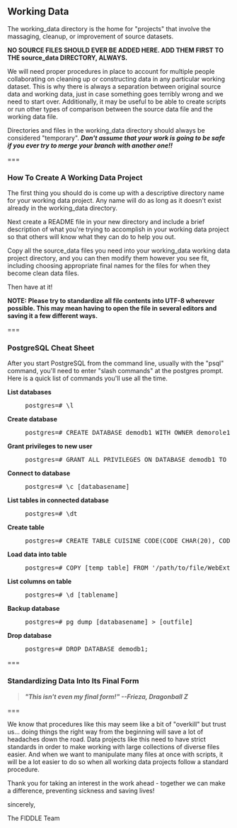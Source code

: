 ## Working Data

The working_data directory is the home for "projects" that involve the
massaging, cleanup, or improvement of source datasets.

__NO SOURCE FILES SHOULD EVER BE ADDED HERE. ADD THEM FIRST TO THE 
source_data DIRECTORY, ALWAYS.__

We will need proper procedures in place to account for multiple people
collaborating on cleaning up or constructing data in any particular working 
dataset. This is why there is always a separation between original source 
data and working data, just in case something goes terribly wrong and we 
need to start over. Additionally, it may be useful to be able to create 
scripts or run other types of comparison between the source data file and 
the working data file.

Directories and files in the working_data directory should always be
considered "temporary". __*Don't assume that your work is going to be safe
if you ever try to merge your branch with another one!!*__

===

### How To Create A Working Data Project

The first thing you should do is come up with a descriptive directory name 
for your working data project. Any name will do as long as it doesn't exist 
already in the working_data directory.

Next create a README file in your new directory and include a brief 
description of what you're trying to accomplish in your working data project 
so that others will know what they can do to help you out.

Copy all the source_data files you need into your working_data working data
project directory, and you can then modify them however you see fit, including 
choosing appropriate final names for the files for when they become clean 
data files.

Then have at it!

__NOTE: Please try to standardize all file contents into UTF-8 wherever 
possible. This may mean having to open the file in several editors and 
saving it a few different ways.__

===

### PostgreSQL Cheat Sheet

After you start PostgreSQL from the command line, usually with the "psql" 
command, you'll need to enter "slash commands" at the postgres prompt.
Here is a quick list of commands you'll use all the time.

<dl>
<dt><strong>List databases</strong></dt>
<dd><pre>postgres=# \l</pre></dd>

<dt><strong>Create database</strong></dt>
<dd><pre>postgres=# CREATE DATABASE demodb1 WITH OWNER demorole1 ENCODING 'UTF8';</pre></dd>

<dt><strong>Grant privileges to new user</strong></dt>
<dd><pre>postgres=# GRANT ALL PRIVILEGES ON DATABASE demodb1 TO demorole1;</pre></dd>

<dt><strong>Connect to database</strong></dt>
<dd><pre>postgres=# \c [databasename]</pre></dd>

<dt><strong>List tables in connected database</strong></dt>
<dd><pre>postgres=# \dt</pre></dd>

<dt><strong>Create table</strong></dt>
<dd><pre>postgres=# CREATE TABLE CUISINE_CODE(CODE CHAR(20), CODEDESC VARCHAR(200));</pre></dd>

<dt><strong>Load data into table</strong></dt>
<dd><pre>postgres=# COPY [temp_table] FROM '/path/to/file/WebExtract.txt' DELIMITER ',' CSV;</pre></dd>

<dt><strong>List columns on table</strong></dt>
<dd><pre>postgres=# \d [tablename]</pre></dd>

<dt><strong>Backup database</strong></dt>
<dd><pre>postgres=# pg_dump [databasename] > [outfile]</pre></dd>

<dt><strong>Drop database</strong></dt>
<dd><pre>postgres=# DROP DATABASE demodb1;</pre></dd>
</dl>

===

### Standardizing Data Into Its Final Form

> __*"This isn't even my final form!" --Frieza, Dragonball Z*__

===

We know that procedures like this may seem like a bit of "overkill" but trust 
us... doing things the right way from the beginning will save a lot of 
headaches down the road. Data projects like this need to have strict 
standards in order to make working with large collections of diverse files 
easier. And when we want to manipulate many files at once with scripts, it 
will be a lot easier to do so when all working data projects follow a standard 
procedure.

Thank you for taking an interest in the work ahead - together we can make
a difference, preventing sickness and saving lives!
  
sincerely,

The FIDDLE Team
